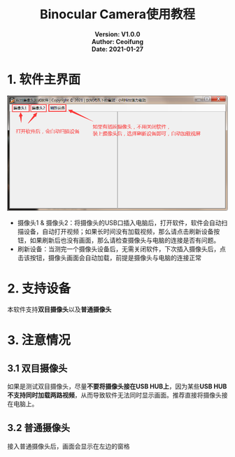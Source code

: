 <div style="text-align: center"><h1>Binocular Camera使用教程</h1><strong>Version: V1.0.0</strong><br/><strong>Author: Ceoifung</strong><br><strong>Date: 2021-01-27</strong></div>

# 1. 软件主界面

![image-20210127151700097](./image/image-20210127151700097.png)

- 摄像头1 & 摄像头2：将摄像头的USB口插入电脑后，打开软件，软件会自动扫描设备，自动打开视频；如果长时间没有加载视频，那么请点击刷新设备按钮，如果刷新后也没有画面，那么请检查摄像头与电脑的连接是否有问题。
- 刷新设备：当测完一个摄像头设备后，无需关闭软件，下次插入摄像头后，点击该按钮，摄像头画面会自动加载，前提是摄像头与电脑的连接正常

# 2. 支持设备

本软件支持**双目摄像头**以及**普通摄像头**

# 3. 注意情况

## 3.1 双目摄像头

如果是测试双目摄像头，尽量**不要将摄像头接在USB HUB上**，因为某些**USB HUB不支持同时加载两路视频**，从而导致软件无法同时显示画面。推荐直接将摄像头接在电脑上。

## 3.2 普通摄像头

接入普通摄像头后，画面会显示在左边的窗格

